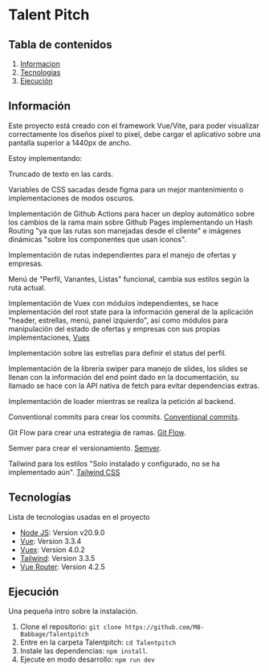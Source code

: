 # Talent Pitch

## Tabla de contenidos

1. [Informacion](#información)
2. [Tecnologias](#tecnologías)
3. [Ejecución](#ejecución)

## Información

Este proyecto está creado con el framework Vue/Vite, para poder visualizar correctamente los diseños pixel to pixel, debe cargar el aplicativo sobre una pantalla superior a 1440px de ancho.


Estoy implementando:

Truncado de texto en las cards.

Variables de CSS sacadas desde figma para un mejor mantenimiento o implementaciones de modos oscuros.

Implementación de Github Actions para hacer un deploy automático sobre los cambios de la rama main sobre Github Pages implementando un Hash Routing "ya que las rutas son manejadas desde el cliente" e imágenes dinámicas "sobre los componentes que usan iconos".

Implementación de rutas independientes para el manejo de ofertas y empresas.

Menú de "Perfil, Vanantes, Listas" funcional, cambia sus estilos según la ruta actual.

Implementación de Vuex con módulos independientes, se hace implementación del root state para la información general de la aplicación "header, estrellas, menú, panel izquierdo", así como módulos para manipulación del estado de ofertas y empresas con sus propias implementaciones, [Vuex](https://vuex.vuejs.org/installation.html#direct-download-cdn) 

Implementación sobre las estrellas para definir el status del perfil.

Implementación de la librería swiper para manejo de slides, los slides se llenan con la información del end point dado en la documentación, su llamado se hace con la API nativa de fetch para evitar dependencias extras.

Implementación de loader mientras se realiza la petición al backend.

Conventional commits para crear los commits. [Conventional commits](https://www.conventionalcommits.org/en/v1.0.0/).

Git Flow para crear una estrategia de ramas. [Git Flow](https://nvie.com/posts/a-successful-git-branching-model/).

Semver para crear el versionamiento. [Semver](https://semver.org/).

Tailwind para los estilos "Solo instalado y configurado, no se ha implementado aún". [Tailwind CSS](https://tailwindcss.com/docs/guides/vite#vue)

## Tecnologías

Lista de tecnologías usadas en el proyecto

- [Node JS](https://nodejs.org/en/): Version v20.9.0
- [Vue](https://vuejs.org/guide/introduction.html): Version 3.3.4
- [Vuex](https://vuex.vuejs.org/installation.html#direct-download-cdn): Version 4.0.2
- [Tailwind](https://tailwindcss.com/docs/guides/vite#vue): Version 3.3.5
- [Vue Router](https://router.vuejs.org/): Version 4.2.5


## Ejecución

Una pequeña intro sobre la instalación.

1. Clone el repositorio: `git clone https://github.com/M8-Babbage/Talentpitch`
2. Entre en la carpeta Talentpitch: `cd Talentpitch`
3. Instale las dependencias: `npm install`.
4. Ejecute en modo desarrollo: `npm run dev`